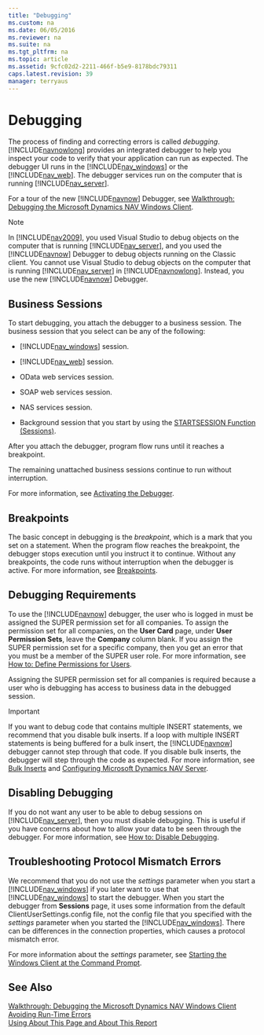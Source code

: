 ```yaml
---
title: "Debugging"
ms.custom: na
ms.date: 06/05/2016
ms.reviewer: na
ms.suite: na
ms.tgt_pltfrm: na
ms.topic: article
ms.assetid: 9cfc02d2-2211-466f-b5e9-8178bdc79311
caps.latest.revision: 39
manager: terryaus
---
```

# Debugging
The process of finding and correcting errors is called *debugging*. [!INCLUDE[navnowlong](includes/navnowlong_md.md)] provides an integrated debugger to help you inspect your code to verify that your application can run as expected. The debugger UI runs in the [!INCLUDE[nav_windows](includes/nav_windows_md.md)] or the [!INCLUDE[nav_web](includes/nav_web_md.md)]. The debugger services run on the computer that is running [!INCLUDE[nav_server](includes/nav_server_md.md)].  
  
 For a tour of the new [!INCLUDE[navnow](includes/navnow_md.md)] Debugger, see [Walkthrough: Debugging the Microsoft Dynamics NAV Windows Client](../Topic/Walkthrough:%20Debugging%20the%20Microsoft%20Dynamics%20NAV%20Windows%20Client.md).  
  
> [!NOTE]  
>  In [!INCLUDE[nav2009](includes/nav2009_md.md)], you used Visual Studio to debug objects on the computer that is running [!INCLUDE[nav_server](includes/nav_server_md.md)], and you used the [!INCLUDE[navnow](includes/navnow_md.md)] Debugger to debug objects running on the Classic client. You cannot use Visual Studio to debug objects on the computer that is running [!INCLUDE[nav_server](includes/nav_server_md.md)] in [!INCLUDE[navnowlong](includes/navnowlong_md.md)]. Instead, you use the new [!INCLUDE[navnow](includes/navnow_md.md)] Debugger.  
  
## Business Sessions  
 To start debugging, you attach the debugger to a business session. The business session that you select can be any of the following:  
  
-   [!INCLUDE[nav_windows](includes/nav_windows_md.md)] session.  
  
-   [!INCLUDE[nav_web](includes/nav_web_md.md)] session.  
  
-   OData web services session.  
  
-   SOAP web services session.  
  
-   NAS services session.  
  
-   Background session that you start by using the [STARTSESSION Function \(Sessions\)](STARTSESSION-Function--Sessions-.md).  
  
 After you attach the debugger, program flow runs until it reaches a breakpoint.  
  
 The remaining unattached business sessions continue to run without interruption.  
  
 For more information, see [Activating the Debugger](Activating-the-Debugger.md).  
  
## Breakpoints  
 The basic concept in debugging is the *breakpoint*, which is a mark that you set on a statement. When the program flow reaches the breakpoint, the debugger stops execution until you instruct it to continue. Without any breakpoints, the code runs without interruption when the debugger is active. For more information, see [Breakpoints](Breakpoints.md).  
  
## Debugging Requirements  
 To use the [!INCLUDE[navnow](includes/navnow_md.md)] debugger, the user who is logged in must be assigned the SUPER permission set for all companies. To assign the permission set for all companies, on the **User Card** page, under **User Permission Sets**, leave the **Company** column blank. If you assign the SUPER permission set for a specific company, then you get an error that you must be a member of the SUPER user role. For more information, see [How to: Define Permissions for Users](../Topic/How%20to:%20Define%20Permissions%20for%20Users.md).  
  
 Assigning the SUPER permission set for all companies is required because a user who is debugging has access to business data in the debugged session.  
  
> [!IMPORTANT]  
>  If you want to debug code that contains multiple INSERT statements, we recommend that you disable bulk inserts. If a loop with multiple INSERT statements is being buffered for a bulk insert, the [!INCLUDE[navnow](includes/navnow_md.md)] debugger cannot step through that code. If you disable bulk inserts, the debugger will step through the code as expected. For more information, see [Bulk Inserts](Bulk-Inserts.md) and [Configuring Microsoft Dynamics NAV Server](Configuring-Microsoft-Dynamics-NAV-Server.md).  
  
## Disabling Debugging  
 If you do not want any user to be able to debug sessions on [!INCLUDE[nav_server](includes/nav_server_md.md)], then you must disable debugging. This is useful if you have concerns about how to allow your data to be seen through the debugger. For more information, see [How to: Disable Debugging](../Topic/How%20to:%20Disable%20Debugging.md).  
  
## Troubleshooting Protocol Mismatch Errors  
 We recommend that you do not use the *settings* parameter when you start a [!INCLUDE[nav_windows](includes/nav_windows_md.md)] if you later want to use that [!INCLUDE[nav_windows](includes/nav_windows_md.md)] to start the debugger. When you start the debugger from **Sessions** page, it uses some information from the default ClientUserSettings.config file, not the config file that you specified with the *settings* parameter when you started the [!INCLUDE[nav_windows](includes/nav_windows_md.md)]. There can be differences in the connection properties, which causes a protocol mismatch error.  
  
 For more information about the *settings* parameter, see [Starting the Windows Client at the Command Prompt](../Topic/Starting%20the%20Windows%20Client%20at%20the%20Command%20Prompt.md).  
  
## See Also  
 [Walkthrough: Debugging the Microsoft Dynamics NAV Windows Client](../Topic/Walkthrough:%20Debugging%20the%20Microsoft%20Dynamics%20NAV%20Windows%20Client.md)   
 [Avoiding Run\-Time Errors](Avoiding-Run-Time-Errors.md)   
 [Using About This Page and About This Report](Using-About-This-Page-and-About-This-Report.md)